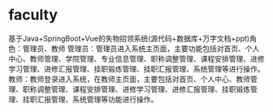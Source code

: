 # faculty
基于Java+SpringBoot+Vue的失物招领系统(源代码+数据库+万字文档+ppt)角色：管理员、教师  管理员：管理员进入系统主页面，主要功能包括对首页、个人中心、教师管理、学院管理、专业信息管理、职称调整管理、课程安排管理、进修学习管理、进修汇报管理、挂职锻炼管理、挂职汇报管理、系统管理等进行操作。  教师：教师登录进入系统，在教师主页面，主要包括对首页、个人中心、教师管理、职称调整管理、课程安排管理、进修学习管理、进修汇报管理、挂职锻炼管理、挂职汇报管理、系统管理等功能进行操作。
